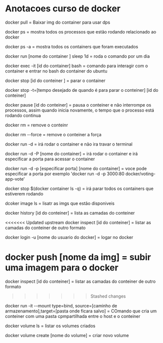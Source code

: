 # Anotacoes curso de docker

docker pull = Baixar img do container para usar dps 

docker ps = mostra todos os processos que estão rodando relacionado ao docker

docker ps -a = mostra todos os containers que foram executados 

docker run [nome do container ] sleep 1d = roda o comando por um dia 

docker exec -it [id do container] bash = comando para interagir com o container e entrar no bash do container do ubuntu

docker stop [id do conteiner ] = parar o container 
 
 docker stop -t=[tempo desejado de quando é para parar o conteiner] [id do conteiner]

docker pause [id do conteiner] = pausa o conteiner e não interrompe os processos, assim quando inicia novamente, o tempo que o processo está rodando continua

docker rm = remove o conteinr

docker rm --force = remove o conteiner a força

docker run -d = irá rodar o container e não ira travar o terminal 

docker run -d -P [nome do container] = irá rodar o container e irá especificar a porta para acessar o container

docker run -d -p [especificar porta] [nome do container] = voce pode especificar a porta por exemplo 'docker run -d -p 3000:80 docker/voting-app-vote'

docker stop $(docker container ls -q) = irá parar todos os containers que estiverem rodando 

dcoker image ls = lisatr as imgs que estão disponiveis

docker history [id do conteiner] = lista as camadas do conteiner

<<<<<<< Updated upstream
docker inspect [id do conteiner] = listar as camadas do conteiner de outro formato 

docker login -u [nome do usuario do docker] = logar no docker 

docker push [nome da img] = subir uma imagem para o docker 
=======
docker inspect [id do conteiner] = listar as camadas do conteiner de outro formato
>>>>>>> Stashed changes


docker run -it --mount type=bind, source=[caminho de armazenamento],target=[pasta onde ficara salvo] = COmando que cria um conteiner com uma pasta cpmpartilhada entre o host e o conteiner 

docker volume ls = listar os volumes criados 

docker volume create [nome do volume] = criar novo volume